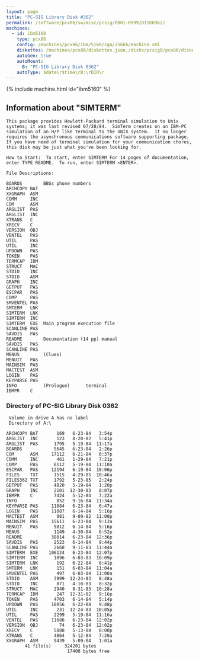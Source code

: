 ```yaml
---
layout: page
title: "PC-SIG Library Disk #362"
permalink: /software/pcx86/sw/misc/pcsig/0001-0999/DISK0362/
machines:
  - id: ibm5160
    type: pcx86
    config: /machines/pcx86/ibm/5160/cga/256kb/machine.xml
    diskettes: /machines/pcx86/diskettes.json,/disks/pcsig0/pcx86/diskettes.json
    autoGen: true
    autoMount:
      B: "PC-SIG Library Disk 0362"
    autoType: $date\r$time\rB:\rDIR\r
---
```


{% include machine.html id="ibm5160" %}

## Information about "SIMTERM"

    This package provides Hewlett-Packard terminal simulation to Unix
    systems; it was last revised 07/28/84.  SimTerm creates on an IBM-PC
    simulation of an H/P like terminal to the UNIX system.  It no longer
    requires the asynchronous communications software supporting package.
    If you have need of terminal simulation for your communication chores,
    this disk may be just what you've been looking for.
    
    How to Start:  To start, enter SIMTERM For 14 pages of documentation,
    enter TYPE README.  To run, enter SIMTERM <ENTER>.
    
    File Descriptions:
    
    BOARDS        BBSs phone numbers
    ARCHCOPY BAT
    XXGRAPH  ASM
    COMM     INC
    COM      ASM
    ARGLIST  PAS
    ARGLIST  INC
    XTRANS   C
    XRECV    C
    VERSION  OBJ
    VENTEL   PAS
    UTIL     PAS
    UTIL     INC
    UPDOWN   PAS
    TOKEN    PAS
    TERMCAP  IBM
    STRUCT   MAC
    STDIO    INC
    STDIO    ASM
    GRAPH    INC
    GETPUT   PAS
    ESCPAR   PAS
    COMP     PAS
    SMVENTEL PAS
    SMTERM   LNK
    SIMTERM  LNK
    SIMTERM  INC
    SIMTERM  EXE  Main program execution file
    SCANLINE PAS
    SAVDIS   PAS
    README        Documentation (14 pp) manual
    SAVDIS   PAS
    SCANLINE PAS
    MENUS         (Clues)
    MENUIT   PAS
    MAINSIM  PAS
    MACTEST  ASM
    LOGIN    PAS
    KEYPARSE PAS
    INFO          (Prologue)      terminal
    IBMPR    C

### Directory of PC-SIG Library Disk 0362

     Volume in drive A has no label
     Directory of A:\

    ARCHCOPY BAT       169   6-23-84   3:54p
    ARGLIST  INC       123   8-28-82   5:41p
    ARGLIST  PAS      1795   5-19-84  11:17a
    BOARDS            5645   6-23-84   2:26p
    COM      ASM     17112   6-21-84   6:37p
    COMM     INC       461   1-29-84   7:21p
    COMP     PAS      6112   5-19-84  11:10a
    ESCPAR   PAS     12194   6-19-84  10:06p
    FILES    TXT      1515   4-29-85  10:46a
    FILES362 TXT      1792   5-23-85   2:24p
    GETPUT   PAS      4820   5-19-84   1:20p
    GRAPH    INC      2101  12-30-83   8:07p
    IBMPR    C        7424   5-12-84   7:22a
    INFO               852   9-16-84  11:34a
    KEYPARSE PAS     11684   6-23-84   6:47a
    LOGIN    PAS     11087   6-14-84   5:16p
    MACTEST  ASM       981   9-09-82  11:00p
    MAINSIM  PAS     15611   6-23-84   9:13a
    MENUIT   PAS      5012   6-14-84   5:16p
    MENUS             1149   4-30-84   6:52p
    README           38014   6-23-84  12:36p
    SAVDIS   PAS      2523   6-14-84   9:44p
    SCANLINE PAS      2668   9-11-83  11:44a
    SIMTERM  EXE    106124   6-23-84  12:07p
    SIMTERM  INC      1096   6-03-83  10:09p
    SIMTERM  LNK       192   6-22-84   8:41p
    SMTERM   LNK       151   6-03-84  11:04a
    SMVENTEL PAS       497   6-03-84  11:00a
    STDIO    ASM      3999  12-24-83   8:48a
    STDIO    INC       871   4-16-83   8:32p
    STRUCT   MAC      2940   8-31-83  10:28a
    TERMCAP  IBM       247  12-31-82   9:16p
    TOKEN    PAS      4703   6-14-84   5:14p
    UPDOWN   PAS     18056   6-22-84   9:48p
    UTIL     INC       231  12-24-83  10:05p
    UTIL     PAS      2299   5-19-84  11:16a
    VENTEL   PAS     11686   6-23-84  12:02p
    VERSION  OBJ        74   6-23-84  12:02p
    XRECV    C        5888   5-13-84   8:00p
    XTRANS   C        4864   5-12-84   7:20a
    XXGRAPH  ASM      9439   5-09-84   1:01a
           41 file(s)     324201 bytes
                           17408 bytes free
